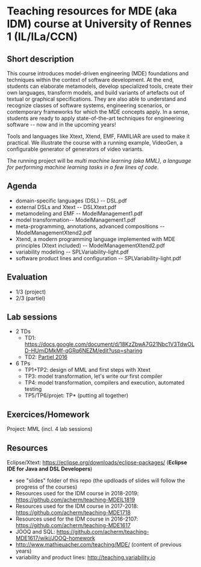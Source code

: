 # Teaching resources for MDE (aka IDM) course at University of Rennes 1 (IL/ILa/CCN)

## Short description

This course introduces model-driven engineering (MDE) foundations and techniques within the context of software development. 
At the end, students can elaborate metamodels, develop specialized tools, create their own languages, transform models, and build variants of artefacts out of textual or graphical specifications. 
They are also able to understand and recognize classes of software systems, engineering scenarios, or contemporary frameworks for which the MDE concepts apply. 
In a sense, students are ready to apply state-of-the-art techniques for engineering software -- now and in the upcoming years!

Tools and languages like Xtext, Xtend, EMF, FAMILIAR are used to make it practical. 
We illustrate the course with a running example, VideoGen, a configurable generator of generators of video variants.  

The running project will be *multi machine learning (aka MML), a language for performing machine learning tasks in a few lines of code*.

## Agenda 

* domain-specific languages (DSL) -- DSL.pdf
* external DSLs and Xtext -- DSLXtext.pdf
* metamodeling and EMF -- ModelManagement1.pdf 
* model transformation-- ModelManagement1.pdf 
* meta-programming, annotations, advanced compositions -- ModelManagementXtend2.pdf 
* Xtend, a modern programming language implemented with MDE principles (Xtext included) -- ModelManagementXtend2.pdf
* variability modeling -- SPLVariability-light.pdf 
* software product lines and configuration -- SPLVariability-light.pdf 

## Evaluation 

* 1/3 (project)
* 2/3 (partiel) 

## Lab sessions 

* 2 TDs 
   * TD1: https://docs.google.com/document/d/18KzZbwA7G21Nbc1V3TdwOLD-HUmjDMkMf-qGRq6NEZM/edit?usp=sharing
   * TD2: [Partiel 2016](https://github.com/acherm/teaching-MDE-MIAGE1718/blob/master/ExamIDM16.pdf) 
* 6 TPs
  * TP1+TP2: design of MML and first steps with Xtext 
  * TP3: model transformation, let's write our first compiler 
  * TP4: model transformation, compilers and execution, automated testing
  * TP5/TP6/projet: TP* (putting all together) 


## Exercices/Homework 

Project: MML (incl. 4 lab sessions)

## Resources 

Eclipse/Xtext: https://eclipse.org/downloads/eclipse-packages/ (**Eclipse IDE for Java and DSL Developers**)

* see "slides" folder of this repo (the updloads of slides will follow the progress of the courses)
* Resources used for the IDM course in 2018-2019: https://github.com/acherm/teaching-MDEIL1819
* Resources used for the IDM course in 2017-2018: https://github.com/acherm/teaching-MDE1718
* Resources used for the IDM course in 2016-2107: https://github.com/acherm/teaching-MDE1617
* JOOQ and SQL: https://github.com/acherm/teaching-MDE1617/wiki/JOOQ-homework
* http://www.mathieuacher.com/teaching/MDE/ (content of previous years)
* variability and product lines: http://teaching.variability.io



